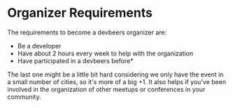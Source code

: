 # Organizer Requirements

The requirements to become a devbeers organizer are:

- Be a developer
- Have about 2 hours every week to help with the organization
- Have participated in a devbeers before*

The last one might be a little bit hard considering we only have the event in a small number of cities, so it's more of a big +1. It also helps if you've been involved in the organization of other meetups or conferences in your community.